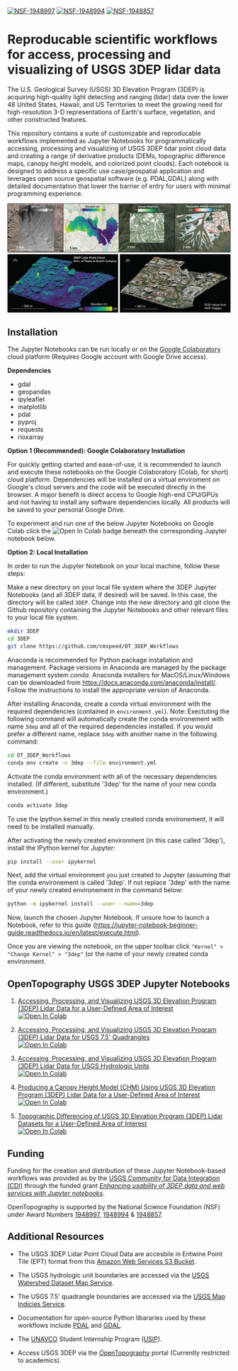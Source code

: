 [![NSF-1948997](https://img.shields.io/badge/NSF-1948997-blue.svg)](https://nsf.gov/awardsearch/showAward?AWD_ID=1948997) 
[![NSF-1948994](https://img.shields.io/badge/NSF-1948994-blue.svg)](https://nsf.gov/awardsearch/showAward?AWD_ID=1948994)
[![NSF-1948857](https://img.shields.io/badge/NSF-1948857-blue.svg)](https://nsf.gov/awardsearch/showAward?AWD_ID=1948857)

# Reproducable scientific workflows for access, processing and visualizing of USGS 3DEP lidar data
The U.S. Geological Survey (USGS) 3D Elevation Program (3DEP) is acquiring high-quality light detecting and ranging (lidar) data over the lower 48 United States, Hawaii, and US Territories to meet the growing need for high-resolution 3-D representations of Earth's surface, vegetation, and other constructed features.

This repository contains a suite of customizable and reproducable workflows implemented as Jupyter Notebooks for programmatically accessing, processing and visualizing of USGS 3DEP lidar point cloud data and creating a range of derivative products (DEMs, topographic difference maps, canopy height models, and colorized point clouds). Each notebook is designed to address a specific use case/geospatial application and leverages open source geospatial software (e.g. PDAL,GDAL) along with detailed documentation that lower the barrier of entry for users with minimal programming experience.

![workflow_examples](docs/img/example_workflows.png)


## Installation
The Jupyter Notebooks can be run locally or on the <a href="https://colab.research.google.com/">Google Colaboratory</a> cloud platform (Requires Google account with Google Drive access).

**Dependencies**
* gdal
* geopandas
* ipyleaflet
* matplotlib
* pdal
* pyproj
* requests
* rioxarray

**Option 1 (Recommended): Google Colaboratory Installation**

For quickly getting started and ease-of-use, it is recommended to launch and execute these notebooks on the Google Colaboratory (Colab, for short) cloud platform. Dependencies will be installed on a virtual enviroment on Google's cloud servers and the code will be executed directly in the browser. A major benefit is direct access to Google high-end CPU/GPUs and not having to install any software dependencies locally. All products will be saved to your personal Google Drive.

To experiment and run one of the below Jupyter Notebooks on Google Colab click the ![Open In Colab](https://colab.research.google.com/assets/colab-badge.svg) badge beneath the corresponding Jupyter notebook below. 

**Option 2: Local Installation**

In order to run the Jupyter Notebook on your local machine, follow these steps:

Make a new directory on your local file system where the 3DEP Jupyter Notebooks (and all 3DEP data, if desired) will be saved. In this case, the directory will be called `3DEP`. Change into the new directory and git clone the Github repository containing the Jupyter Notebooks and other relevant files to your local file system.

```bash
mkdir 3DEP
cd 3DEP
git clone https://github.com/cmspeed/OT_3DEP_Workflows
```

Anaconda is recommended for Python package installation and management. Package versions in Anaconda are managed by the package management system *conda*. Anaconda installers for MacOS/Linux/Windows can be downloaded from https://docs.anaconda.com/anaconda/install/. Follow the instructions to install the appropriate version of Anaconda.

After installing Anaconda, create a conda virtual environment with the required dependencies (contained in `environment.yml`). Note: Exectuting the following command will automatically create the conda environement with name `3dep` and all of the required dependencies installed. If you would prefer a different name, replace `3dep` with another name in the following command:

```bash
cd OT_3DEP_Workflows
conda env create -n 3dep --file environment.yml
```

Activate the conda environment with all of the necessary dependencies installed. (If different, substitute '3dep' for the name of your new conda environment.)

```bash
conda activate 3dep
```

To use the Ipython kernel in this newly created conda environement, it will need to be installed manually.

After activating the newly created environment (in this case called '3dep'), install the IPython kernel for Jupyter:

```bash
pip install --user ipykernel
```

Next, add the virtual environment you just created to Jupyter (assuming that the conda environement is called '3dep'. If not replace '3dep' with the name of your newly created environement in the command below:

```bash
python -m ipykernel install --user --name=3dep
```

Now, launch the chosen Jupyter Notebook. If unsure how to launch a Notebook, refer to this guide (https://jupyter-notebook-beginner-guide.readthedocs.io/en/latest/execute.html). 

Once you are viewing the notebook, on the upper toolbar click `"Kernel" > "Change Kernel" > "3dep"` (or the name of your newly created conda environment.

## OpenTopography USGS 3DEP Jupyter Notebooks

1. [Accessing, Processing, and Visualizing USGS 3D Elevation Program (3DEP) Lidar Data for a User-Defined Area of Interest](https://github.com/cmspeed/OT_3DEP_Workflows/blob/main/notebooks/01_3DEP_access_and_processing-MakeDEM.ipynb)<br/>
[![Open In Colab](https://colab.research.google.com/assets/colab-badge.svg)](https://colab.research.google.com/github/cmspeed/OT_3DEP_Workflows/blob/main/notebooks/01_3DEP_access_and_processing-MakeDEM.ipynb)<br/>

2. [Accessing, Processing, and Visualizing USGS 3D Elevation Program (3DEP) Lidar Data for USGS 7.5' Quadrangles](https://github.com/cmspeed/OT_3DEP_Workflows/blob/main/notebooks/02_3DEP_access_and_processing-USGS7.5'Quadrangles.ipynb)<br/>
[![Open In Colab](https://colab.research.google.com/assets/colab-badge.svg)](https://colab.research.google.com/github/cmspeed/OT_3DEP_Workflows/blob/main/notebooks/02_3DEP_access_and_processing-USGS7.5'Quadrangles.ipynb)

3. [Accessing, Processing, and Visualizing USGS 3D Elevation Program (3DEP) Lidar Data for USGS Hydrologic Units](https://github.com/cmspeed/OT_3DEP_Workflows/blob/main/notebooks/03_3DEP_access_and_processing-USGSWatersheds.ipynb)<br/>
[![Open In Colab](https://colab.research.google.com/assets/colab-badge.svg)](https://colab.research.google.com/github/cmspeed/OT_3DEP_Workflows/blob/main/notebooks/03_3DEP_access_and_processing-USGSWatersheds.ipynb)

4. [Producing a Canopy Height Model (CHM) Using USGS 3D Elevation Program (3DEP) Lidar Data for a User-Defined Area of Interest](https://github.com/cmspeed/OT_3DEP_Workflows/blob/main/notebooks/04_3DEP_access_and_processing-CanopyHeightModel.ipynb)<br/>
[![Open In Colab](https://colab.research.google.com/assets/colab-badge.svg)](https://colab.research.google.com/github/cmspeed/OT_3DEP_Workflows/blob/main/notebooks/04_3DEP_access_and_processing-CanopyHeightModel.ipynb)

5. [ Topographic Differencing of USGS 3D Elevation Program (3DEP) Lidar Datasets for a User-Defined Area of Interest](https://github.com/cmspeed/OT_3DEP_Workflows/blob/main/notebooks/05_3DEP_access_and_processing-TopographicDifferencing.ipynb)<br/>
[![Open In Colab](https://colab.research.google.com/assets/colab-badge.svg)](https://colab.research.google.com/github/cmspeed/OT_3DEP_Workflows/blob/main/notebooks/05_3DEP_access_and_processing-TopographicDifferencing.ipynb)

## Funding 

Funding for the creation and distribution of these Jupyter Notebook-based workflows was provided as by the <a href="https://www.usgs.gov/centers/community-for-data-integration-cdi">USGS Community for Data Integration (CDI)</a> through the funded grant <a href="https://www.usgs.gov/centers/community-for-data-integration-cdi/science/enhancing-usability-3dep-data-and-web-services"> *Enhancing usability of 3DEP data and web services with Jupyter notebooks*</a>. 

OpenTopography is supported by the National Science Foundation (NSF) under Award Numbers <a href="https://nsf.gov/awardsearch/showAward?AWD_ID=1948997">1948997</a>, <a href="https://nsf.gov/awardsearch/showAward?AWD_ID=1948994">1948994</a> & <a href ="https://nsf.gov/awardsearch/showAward?AWD_ID=1948857">1948857</a>.

## Additional Resources

- The USGS 3DEP Lidar Point Cloud Data are accesbile in Entwine Point Tile (EPT) format from this <a href="https://registry.opendata.aws/usgs-lidar/">Amazon Web Services S3 Bucket</a>.

- The USGS hydrologic unit boundaries are accessed via the <a href="https://hydro.nationalmap.gov/arcgis/rest/services/wbd/MapServer">USGS Watershed Dataset Map Service</a>.

- The USGS 7.5' quadrangle boundaries are accessed via the <a href="https://carto.nationalmap.gov/arcgis/rest/services/map_indices/MapServer"> USGS Map Indicies Service</a>.

- Documentation for open-source Python libararies used by these workflows include <a href="https://pdal.dev/en/latest/">PDAL</a> and <a href="https://gdal.org/">GDAL</a>.

- The <a href="https://www.unavco.org/">UNAVCO</a> Student Internship Program (<a href="https://www.unavco.org/education/student-internships/unavco-student-internship-program/">USIP</a>).

- Access USGS 3DEP via the <a href="https://portal.opentopography.org/datasets">OpenTopography</a> portal (Currently restricted to academics).
